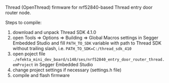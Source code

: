 Thread (OpenThread) firmware for nrf52840-based Thread entry door router node.

Steps to compile:

1) download and unpack Thread SDK 4.1.0
2) open Tools => Options => Building => Global Macros settings in Segger Embedded Studio and fill `PATH_TO_SDK` variable with path to Thread SDK without trailing slash, i.e. `PATH_TO_SDK=C:/thread_sdk_410`
3) open poject file `./efekta_mini_dev_board/s140/ses/nrf52840_entry_door_router_thread.emProject` in Segger Embedded Studio
4) сhange project settings if necessary (settings.h file)
5) compile and flash firmware

